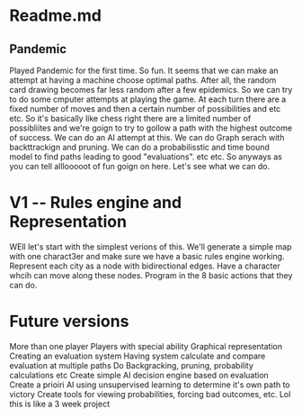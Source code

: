 # Readme.md

## Pandemic
Played Pandemic for the first time. So fun. It seems that we can make an attempt at having a machine choose optimal paths. After all, the random card drawing becomes far less random after a few epidemics. So we can try to do some cmputer attempts at playing the game. At each turn there are a fixed number of moves and then a certain number of possibilities and etc etc. So it's basically like chess right there are a limited number of possibliites and we're goign to try to gollow a path with the highest outcome of success. We can do an AI attempt at this. We can do Graph serach with backttrackign and pruning. We can do a probabilisstic and time bound model to find paths leading to good "evaluations". etc etc. So anyways as you can tell alllooooot of fun goign on here. Let's see what we can do.

# V1 -- Rules engine and Representation
WEll let's start with the simplest verions of this. We'll generate a simple map with one charact3er and make sure we have a basic rules engine working.
Represent each city as a node with bidirectional edges. Have a character whcih can move along these nodes. Program in the 8 basic actions that they can do.

# Future versions
More than one player
Players with special ability
Graphical representation
Creating an evaluation system
Having system calculate and compare evaluation at multiple paths
Do Backgracking, pruning, probability calculations etc
Create simple AI decision engine based on evaluation
Create a prioiri AI using unsupervised learning to determine it's own path to victory
Create tools for viewing probabilities, forcing bad outcomes, etc.
Lol this is like a 3 week project